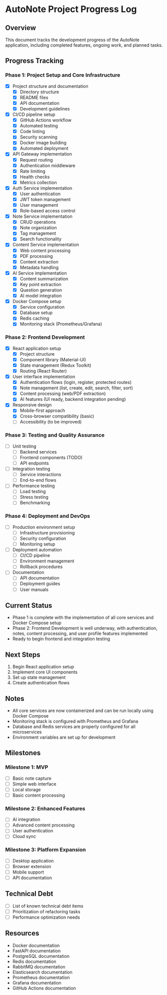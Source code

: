 # AutoNote Project Progress Log

## Overview
This document tracks the development progress of the AutoNote application, including completed features, ongoing work, and planned tasks.

## Progress Tracking

### Phase 1: Project Setup and Core Infrastructure
- [x] Project structure and documentation
  - [x] Directory structure
  - [x] README files
  - [x] API documentation
  - [x] Development guidelines
- [x] CI/CD pipeline setup
  - [x] GitHub Actions workflow
  - [x] Automated testing
  - [x] Code linting
  - [x] Security scanning
  - [x] Docker image building
  - [x] Automated deployment
- [x] API Gateway implementation
  - [x] Request routing
  - [x] Authentication middleware
  - [x] Rate limiting
  - [x] Health checks
  - [x] Metrics collection
- [x] Auth Service implementation
  - [x] User authentication
  - [x] JWT token management
  - [x] User management
  - [x] Role-based access control
- [x] Note Service implementation
  - [x] CRUD operations
  - [x] Note organization
  - [x] Tag management
  - [x] Search functionality
- [x] Content Service implementation
  - [x] Web content processing
  - [x] PDF processing
  - [x] Content extraction
  - [x] Metadata handling
- [x] AI Service implementation
  - [x] Content summarization
  - [x] Key point extraction
  - [x] Question generation
  - [x] AI model integration
- [x] Docker Compose setup
  - [x] Service configuration
  - [x] Database setup
  - [x] Redis caching
  - [x] Monitoring stack (Prometheus/Grafana)

### Phase 2: Frontend Development
- [x] React application setup
  - [x] Project structure
  - [x] Component library (Material-UI)
  - [x] State management (Redux Toolkit)
  - [x] Routing (React Router)
- [x] User interface implementation
  - [x] Authentication flows (login, register, protected routes)
  - [x] Note management (list, create, edit, search, filter, sort)
  - [x] Content processing (web/PDF extraction)
  - [x] AI features (UI ready, backend integration pending)
- [x] Responsive design
  - [x] Mobile-first approach
  - [x] Cross-browser compatibility (basic)
  - [ ] Accessibility (to be improved)

### Phase 3: Testing and Quality Assurance
- [ ] Unit testing
  - [ ] Backend services
  - [ ] Frontend components (TODO)
  - [ ] API endpoints
- [ ] Integration testing
  - [ ] Service interactions
  - [ ] End-to-end flows
- [ ] Performance testing
  - [ ] Load testing
  - [ ] Stress testing
  - [ ] Benchmarking

### Phase 4: Deployment and DevOps
- [ ] Production environment setup
  - [ ] Infrastructure provisioning
  - [ ] Security configuration
  - [ ] Monitoring setup
- [ ] Deployment automation
  - [ ] CI/CD pipeline
  - [ ] Environment management
  - [ ] Rollback procedures
- [ ] Documentation
  - [ ] API documentation
  - [ ] Deployment guides
  - [ ] User manuals

## Current Status
- Phase 1 is complete with the implementation of all core services and Docker Compose setup
- Phase 2: Frontend Development is well underway, with authentication, notes, content processing, and user profile features implemented
- Ready to begin frontend and integration testing

## Next Steps
1. Begin React application setup
2. Implement core UI components
3. Set up state management
4. Create authentication flows

## Notes
- All core services are now containerized and can be run locally using Docker Compose
- Monitoring stack is configured with Prometheus and Grafana
- Database and Redis services are properly configured for all microservices
- Environment variables are set up for development

## Milestones

### Milestone 1: MVP
- [ ] Basic note capture
- [ ] Simple web interface
- [ ] Local storage
- [ ] Basic content processing

### Milestone 2: Enhanced Features
- [ ] AI integration
- [ ] Advanced content processing
- [ ] User authentication
- [ ] Cloud sync

### Milestone 3: Platform Expansion
- [ ] Desktop application
- [ ] Browser extension
- [ ] Mobile support
- [ ] API documentation

## Technical Debt
- [ ] List of known technical debt items
- [ ] Prioritization of refactoring tasks
- [ ] Performance optimization needs

## Resources
- Docker documentation
- FastAPI documentation
- PostgreSQL documentation
- Redis documentation
- RabbitMQ documentation
- Elasticsearch documentation
- Prometheus documentation
- Grafana documentation
- GitHub Actions documentation 